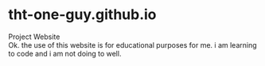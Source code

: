 # tht-one-guy.github.io
Project Website<br>
Ok. the use of this website is for educational purposes for me. i am learning to code and i am not doing to well.
